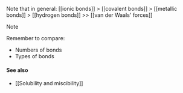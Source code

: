 Note that in general:
[[ionic bonds]] > [[covalent bonds]] > [[metallic bonds]] > [[hydrogen bonds]] >> [[van der Waals' forces]]

> [!note]
> Remember to compare:
> - Numbers of bonds
> - Types of bonds

#### See also
- [[Solubility and miscibility]]
